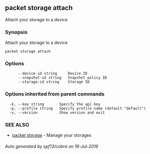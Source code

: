 ## packet storage attach

Attach your storage to a device

### Synopsis


Attach your storage to a device

```
packet storage attach
```

### Options

```
      --device-id string     Device ID
      --snapshot-id string   Snapshot policy ID
      --storage-id string    Storage ID
```

### Options inherited from parent commands

```
  -k, --key string       Specify the api key
  -p, --profile string   Specify profile name (default "default")
  -v, --version          Show version and exit
```

### SEE ALSO
* [packet storage](packet_storage.md)	 - Manage your storages

###### Auto generated by spf13/cobra on 16-Jul-2016
